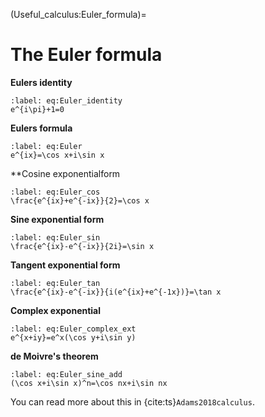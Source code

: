 (Useful_calculus:Euler_formula)=
# The Euler formula

**Eulers identity**
```{math}
:label: eq:Euler_identity
e^{i\pi}+1=0
```

**Eulers formula**
```{math}
:label: eq:Euler
e^{ix}=\cos x+i\sin x
```

**Cosine exponentialform
```{math}
:label: eq:Euler_cos
\frac{e^{ix}+e^{-ix}}{2}=\cos x
```

**Sine exponential form**
```{math}
:label: eq:Euler_sin
\frac{e^{ix}-e^{-ix}}{2i}=\sin x
```

**Tangent exponential form**
```{math}
:label: eq:Euler_tan
\frac{e^{ix}-e^{-ix}}{i(e^{ix}+e^{-1x})}=\tan x
```

**Complex exponential**
```{math}
:label: eq:Euler_complex_ext
e^{x+iy}=e^x(\cos y+i\sin y)
```

**de Moivre's theorem**
```{math}
:label: eq:Euler_sine_add
(\cos x+i\sin x)^n=\cos nx+i\sin nx
```

You can read more about this in {cite:ts}`Adams2018calculus`.
